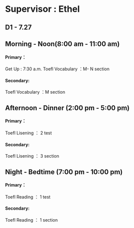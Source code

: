 # Supervisor : Ethel

## D1 - 7.27
## Morning - Noon(8:00 am - 11:00 am)
#### Primary：
Get Up : 7:30 a.m.
Toefl Vocabulary ：M- N section

#### Secondary:
Toefl Vocabulary ：M section
## Afternoon - Dinner (2:00 pm - 5:00 pm)
#### Primary：
Toefl Lisening ： 2 test
#### Secondary:
Toefl Lisening ： 3 section
## Night - Bedtime (7:00 pm - 10:00 pm)
#### Primary：
Toefl Reading ： 1 test
#### Secondary:
Toefl Reading ： 1 section
